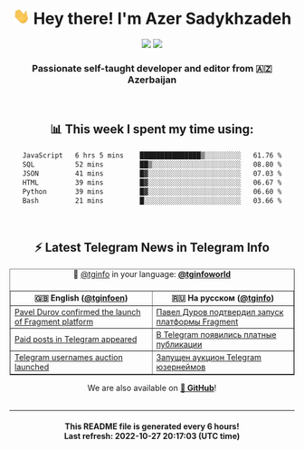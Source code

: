 <div align="center">
	<div>
		<h1>
      <img src="./assets/hi.gif" width="30px"> Hey there! I'm Azer Sadykhzadeh
    </h1>
    <img height="18" src="https://komarev.com/ghpvc/?username=sadykhzadeh&label=Views&color=2081c1&style=flat-square" />
		<a href="https://wakatime.com/@Azer"> <img height="18" src="https://wakatime.com/badge/user/f80ae27a-c328-426f-a381-bc84136e2dd6.svg" /> </a>
    <h3>
      Passionate self-taught developer and editor from 🇦🇿 Azerbaijan
    </h3>
  </div>
  <br>

<h2>📊 This week I spent my time using:</h2>

<!--START_SECTION:waka-->

```text
JavaScript   6 hrs 5 mins    ███████████████▒░░░░░░░░░   61.76 %
SQL          52 mins         ██▒░░░░░░░░░░░░░░░░░░░░░░   08.80 %
JSON         41 mins         █▓░░░░░░░░░░░░░░░░░░░░░░░   07.03 %
HTML         39 mins         █▓░░░░░░░░░░░░░░░░░░░░░░░   06.67 %
Python       39 mins         █▓░░░░░░░░░░░░░░░░░░░░░░░   06.60 %
Bash         21 mins         █░░░░░░░░░░░░░░░░░░░░░░░░   03.66 %
```

<!--END_SECTION:waka-->

<br>

<h2>⚡️ Latest Telegram News in Telegram Info</h2>
  <table border>
		<tr>
			<th width="50%">🇬🇧 English (<a href="https://t.me/tginfoen">@tginfoen</a>)</th>
			<th>🇷🇺 На русском (<a href="https://t.me/tginfo">@tginfo</a>)</th>
		</tr>
		<caption>🚩 <a href="https://t.me/tginfo">@tginfo</a> in your language: <a href="https://t.me/tginfoworld"><b>@tginfoworld</b></a><caption/>
  <tr><td><a href="https://t.me/tginfoen/1512">Pavel Durov confirmed the launch of Fragment platform</a></td>
    <td><a href="https://t.me/tginfo/3463">Павел Дуров подтвердил запуск платформы Fragment</a></td></tr><tr><td><a href="https://t.me/tginfoen/1511">Paid posts in Telegram appeared</a></td>
    <td><a href="https://t.me/tginfo/3462">В Telegram появились платные публикации</a></td></tr><tr><td><a href="https://t.me/tginfoen/1510">Telegram usernames auction launched</a></td>
    <td><a href="https://t.me/tginfo/3461">Запущен аукцион Telegram юзернеймов</a></td></tr>
</table>
We are also available on <a href="https://github.com/tginfo"><b>🐙 GitHub</b></a>!
</div>

<br>
<hr>
<h4 align="center">This README file is generated <b>every 6 hours</b>!</br>Last refresh: <b>2022-10-27 20:17:03 (UTC time)</b></h4>
